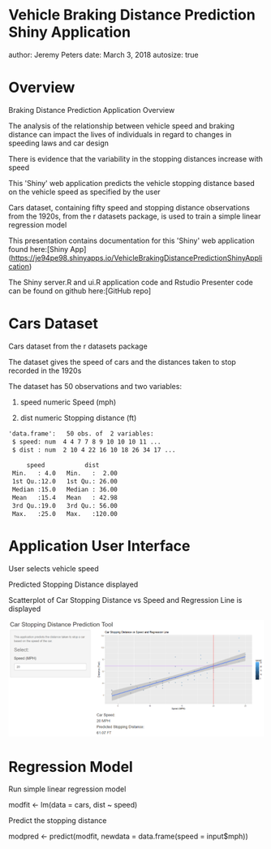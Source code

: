 
Vehicle Braking Distance Prediction Shiny Application
========================================================
author: Jeremy Peters
date: March 3, 2018
autosize: true

Overview
========================================================
Braking Distance Prediction Application Overview

The analysis of the relationship between vehicle speed and braking distance can impact the lives of individuals in regard to changes in speeding laws and car design

There is evidence that the variability in the stopping distances increase with speed

This 'Shiny' web application predicts the vehicle stopping distance based on the vehicle speed as specified by the user

Cars dataset, containing fifty speed and stopping distance observations from the 1920s, from the r datasets package, is used to train a simple linear regression model

This presentation contains documentation for this 'Shiny' web application found here:[Shiny App] (https://je94pe98.shinyapps.io/VehicleBrakingDistancePredictionShinyApplication)


The Shiny server.R and ui.R application code and Rstudio Presenter code can be found on github here:[GitHub repo]


Cars Dataset
========================================================
Cars dataset from the r datasets package 

The dataset gives the speed of cars and the distances taken to stop recorded in the 1920s

The dataset has 50 observations and two variables:

1. speed	numeric	Speed (mph)

2. dist	numeric	Stopping distance (ft)


```
'data.frame':	50 obs. of  2 variables:
 $ speed: num  4 4 7 7 8 9 10 10 10 11 ...
 $ dist : num  2 10 4 22 16 10 18 26 34 17 ...
```

```
     speed           dist       
 Min.   : 4.0   Min.   :  2.00  
 1st Qu.:12.0   1st Qu.: 26.00  
 Median :15.0   Median : 36.00  
 Mean   :15.4   Mean   : 42.98  
 3rd Qu.:19.0   3rd Qu.: 56.00  
 Max.   :25.0   Max.   :120.00  
```

Application User Interface
========================================================
User selects vehicle speed

Predicted Stopping Distance  displayed

Scatterplot of Car Stopping Distance vs Speed and Regression Line is displayed

![Main screenshot](ShinyUserInterface.png)

Regression Model
========================================================
Run simple linear regression model

modfit <- lm(data = cars, dist ~ speed)

Predict the stopping distance

modpred <- predict(modfit, newdata = data.frame(speed = input$mph))
